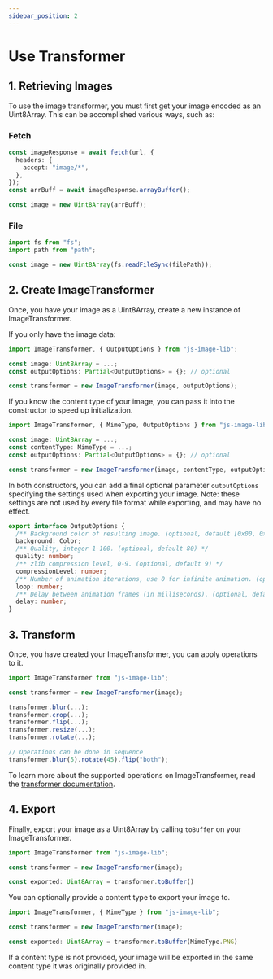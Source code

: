 ```yaml
---
sidebar_position: 2
---
```


# Use Transformer

## 1. Retrieving Images

To use the image transformer, you must first get your image encoded as an Uint8Array.
This can be accomplished various ways, such as:

### Fetch
```typescript
const imageResponse = await fetch(url, {
  headers: {
    accept: "image/*",
  },
});
const arrBuff = await imageResponse.arrayBuffer();

const image = new Uint8Array(arrBuff);
```

### File
```typescript
import fs from "fs";
import path from "path";

const image = new Uint8Array(fs.readFileSync(filePath));
```

## 2. Create ImageTransformer
Once, you have your image as a Uint8Array, create a new instance of ImageTransformer.

If you only have the image data:

```typescript
import ImageTransformer, { OutputOptions } from "js-image-lib";

const image: Uint8Array = ...;
const outputOptions: Partial<OutputOptions> = {}; // optional

const transformer = new ImageTransformer(image, outputOptions);
```

If you know the content type of your image, you can pass it into the constructor to speed up initialization.

```typescript
import ImageTransformer, { MimeType, OutputOptions } from "js-image-lib";

const image: Uint8Array = ...;
const contentType: MimeType = ...;
const outputOptions: Partial<OutputOptions> = {}; // optional

const transformer = new ImageTransformer(image, contentType, outputOptions);
```

In both constructors, you can add a final optional parameter `outputOptions` specifying the settings used when exporting your image.
Note: these settings are not used by every file format while exporting, and may have no effect. 

```typescript
export interface OutputOptions {
  /** Background color of resulting image. (optional, default [0x00, 0x00, 0x00, 0x00]) */
  background: Color;
  /** Quality, integer 1-100. (optional, default 80) */
  quality: number;
  /** zlib compression level, 0-9. (optional, default 9) */
  compressionLevel: number;
  /** Number of animation iterations, use 0 for infinite animation. (optional, default 0) */
  loop: number;
  /** Delay between animation frames (in milliseconds). (optional, default 100) */
  delay: number;
}
```

## 3. Transform

Once, you have created your ImageTransformer, you can apply operations to it.
```typescript
import ImageTransformer from "js-image-lib";

const transformer = new ImageTransformer(image);

transformer.blur(...);
transformer.crop(...);
transformer.flip(...);
transformer.resize(...);
transformer.rotate(...);

// Operations can be done in sequence
transformer.blur(5).rotate(45).flip("both");
```

To learn more about the supported operations on ImageTransformer, read the [transformer documentation](../transformer.md).

## 4. Export

Finally, export your image as a Uint8Array by calling `toBuffer` on your ImageTransformer.

```typescript
import ImageTransformer from "js-image-lib";

const transformer = new ImageTransformer(image);

const exported: Uint8Array = transformer.toBuffer()
```

You can optionally provide a content type to export your image to.

```typescript
import ImageTransformer, { MimeType } from "js-image-lib";

const transformer = new ImageTransformer(image);

const exported: Uint8Array = transformer.toBuffer(MimeType.PNG)
```

If a content type is not provided, your image will be exported in the same content type it was originally provided in.